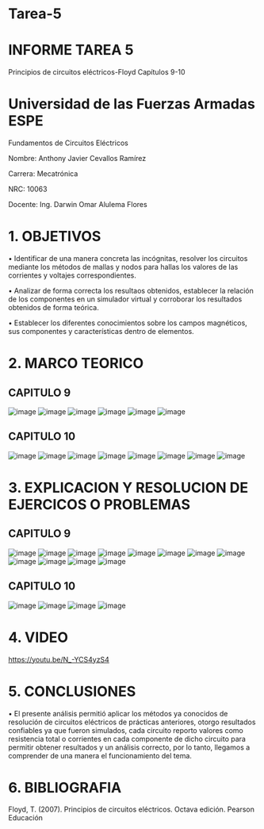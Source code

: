 # Tarea-5
# INFORME TAREA 5
Principios de circuitos eléctricos-Floyd Capítulos 9-10
# Universidad de las Fuerzas Armadas ESPE

Fundamentos de Circuitos Eléctricos

Nombre: Anthony Javier Cevallos Ramírez

Carrera: Mecatrónica

NRC: 10063

Docente: Ing. Darwin Omar Alulema Flores

# 1. OBJETIVOS
•	Identificar de una manera concreta las incógnitas, resolver los circuitos mediante los métodos de mallas y nodos para hallas los valores de las corrientes y voltajes correspondientes.

•	Analizar de forma correcta los resultaos obtenidos, establecer la relación de los componentes en un simulador virtual y corroborar los resultados obtenidos de forma teórica.

•	Establecer los diferentes conocimientos sobre los campos magnéticos, sus componentes y características dentro de elementos.


# 2. MARCO TEORICO
## CAPITULO 9
![image](https://user-images.githubusercontent.com/116775893/210295925-2645e508-832e-4d98-b49b-847daa9c5373.png)
![image](https://user-images.githubusercontent.com/116775893/210295935-cacf5d1a-b437-456b-bac1-5fbc629bbb8f.png)
![image](https://user-images.githubusercontent.com/116775893/210295941-88c4f897-bf69-400c-a7c3-e5f3ce294999.png)
![image](https://user-images.githubusercontent.com/116775893/210295947-ff31fb1f-0d75-4b05-bdc9-75ed0a31191d.png)
![image](https://user-images.githubusercontent.com/116775893/210295973-40d9a85f-186d-42b6-943c-1db147905c47.png)
![image](https://user-images.githubusercontent.com/116775893/210295994-73fc225f-8152-442a-872d-c114239aa9e6.png)
## CAPITULO 10
![image](https://user-images.githubusercontent.com/116775893/210296042-7b02c7c3-ed8c-44fb-a9ff-89b7974032aa.png)
![image](https://user-images.githubusercontent.com/116775893/210296047-c64a05b5-fb53-4364-ae3d-ae45ddfa50aa.png)
![image](https://user-images.githubusercontent.com/116775893/210296054-d5f93aea-28f0-42ab-ba88-efe125ee9408.png)
![image](https://user-images.githubusercontent.com/116775893/210296065-bbd8afdc-816c-4185-974f-7da34da72ff6.png)
![image](https://user-images.githubusercontent.com/116775893/210296075-4e7a8822-be60-4d95-a8fb-f11ade0082cf.png)
![image](https://user-images.githubusercontent.com/116775893/210296116-f6ab6028-94df-4f17-bc82-67aff1d25c28.png)
![image](https://user-images.githubusercontent.com/116775893/210296125-7150a205-4bd4-4331-a433-a90fd9d6ff3b.png)
![image](https://user-images.githubusercontent.com/116775893/210296151-a993e070-2c67-4069-b390-4df177b4e244.png)


# 3. EXPLICACION Y RESOLUCION DE EJERCICOS O PROBLEMAS 
## CAPITULO 9
![image](https://user-images.githubusercontent.com/116775893/210296199-9c3bf53b-278a-490d-bd06-972046cac327.png)
![image](https://user-images.githubusercontent.com/116775893/210296201-54981598-eb43-4b31-b411-346cc57128a8.png)
![image](https://user-images.githubusercontent.com/116775893/210296223-6564b83e-89c9-4659-941b-cb0aac84be4e.png)
![image](https://user-images.githubusercontent.com/116775893/210296248-f4b1e57a-9f42-422d-9423-ddee47cc2017.png)
![image](https://user-images.githubusercontent.com/116775893/210296264-d95787cc-8fcb-47dc-8d4b-b1fe0b44a4a1.png)
![image](https://user-images.githubusercontent.com/116775893/210296311-b00c18cf-afa2-4619-9ef1-1e8963b493fa.png)
![image](https://user-images.githubusercontent.com/116775893/210296315-54ee7d05-4911-46f2-9784-6ed48a2189c5.png)
![image](https://user-images.githubusercontent.com/116775893/210296334-cb06126e-77fc-4d03-8a03-540d2e55fca5.png)
![image](https://user-images.githubusercontent.com/116775893/210296342-5ca5130c-8156-4837-bd80-ac1a6440494b.png)
![image](https://user-images.githubusercontent.com/116775893/210296355-f4362439-6844-42d0-95ce-57e7c176f45e.png)
![image](https://user-images.githubusercontent.com/116775893/210296389-8cc939aa-5ee2-47f1-837c-5e928ea0ddd2.png)
![image](https://user-images.githubusercontent.com/116775893/210296395-1be8b439-08ac-4516-a7b3-9fa6426c48e1.png)
## CAPITULO 10
![image](https://user-images.githubusercontent.com/116775893/210296421-d759ce32-28a6-4dc4-9387-641d70ebdde7.png)
![image](https://user-images.githubusercontent.com/116775893/210296428-2983a93f-9633-4e5a-8de8-c3ff625def61.png)
![image](https://user-images.githubusercontent.com/116775893/210296433-404de9f1-f48d-4a4e-a123-1bd92fe23532.png)
![image](https://user-images.githubusercontent.com/116775893/210296439-f672af91-7aac-4a38-8d89-04192ddfe73f.png)

# 4. VIDEO 

https://youtu.be/N_-YCS4yzS4


# 5. CONCLUSIONES 
•	El presente análisis permitió aplicar los métodos ya conocidos de resolución de circuitos eléctricos de prácticas anteriores, otorgo resultados confiables ya que fueron simulados, cada circuito reporto valores como resistencia total o corrientes en cada componente de dicho circuito para permitir obtener resultados y un análisis correcto, por lo tanto, llegamos a comprender de una manera el funcionamiento del tema.





# 6. BIBLIOGRAFIA

Floyd, T. (2007). Principios de circuitos eléctricos. Octava edición. Pearson Educación
